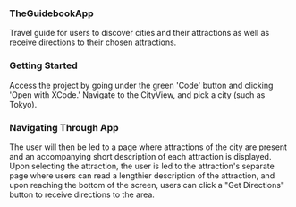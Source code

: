 ### TheGuidebookApp
Travel guide for users to discover cities and their attractions as well as receive directions to their chosen attractions.

### Getting Started
Access the project by going under the green 'Code' button and clicking 'Open with XCode.'
Navigate to the CityView, and pick a city (such as Tokyo). 

### Navigating Through App
The user will then be led to a page where attractions of the city are present and an accompanying short description of each attraction is displayed. 
Upon selecting the attraction, the user is led to the attraction's separate page where users can read a lengthier description of the attraction, and upon reaching the bottom of the screen, users can click a "Get Directions" button to receive directions to the area. 
